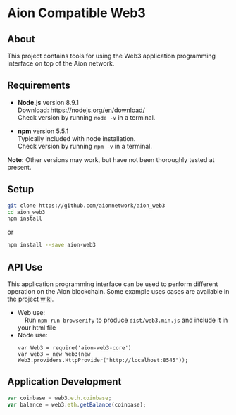 # Aion Compatible Web3 

## About
This project contains tools for using the Web3 application programming interface on top of the Aion network.

## Requirements

* **Node.js** version 8.9.1 <br/>
    Download: https://nodejs.org/en/download/ <br/>
    Check version by running `node -v` in a terminal.

* **npm**  version 5.5.1 <br/>
    Typically included with node installation. <br/>
    Check version by running `npm -v` in a terminal.

**Note:** Other versions may work, but have not been thoroughly tested at present.

## Setup

```bash
git clone https://github.com/aionnetwork/aion_web3
cd aion_web3
npm install
```

or

```bash
npm install --save aion-web3
```

## API Use

This application programming interface can be used to perform different operation on the Aion blockchain.
Some example uses cases are available in the project [wiki](https://github.com/aionnetwork/aion_web3/wiki).

* Web use:<br>
    &nbsp;&nbsp;&nbsp;&nbsp;Run `npm run browserify` to produce `dist/web3.min.js` and include it in your html file
* Node use: 
    ```
    var Web3 = require('aion-web3-core')
    var web3 = new Web3(new Web3.providers.HttpProvider("http://localhost:8545"));
    ```

## Application Development
```js
var coinbase = web3.eth.coinbase;
var balance = web3.eth.getBalance(coinbase);
```

